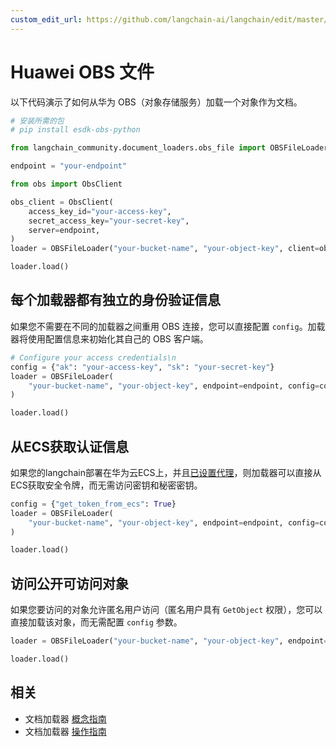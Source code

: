 ```yaml
---
custom_edit_url: https://github.com/langchain-ai/langchain/edit/master/docs/docs/integrations/document_loaders/huawei_obs_file.ipynb
---
```


# Huawei OBS 文件
以下代码演示了如何从华为 OBS（对象存储服务）加载一个对象作为文档。

```python
# 安装所需的包
# pip install esdk-obs-python
```

```python
from langchain_community.document_loaders.obs_file import OBSFileLoader
```

```python
endpoint = "your-endpoint"
```

```python
from obs import ObsClient

obs_client = ObsClient(
    access_key_id="your-access-key",
    secret_access_key="your-secret-key",
    server=endpoint,
)
loader = OBSFileLoader("your-bucket-name", "your-object-key", client=obs_client)
```

```python
loader.load()
```

## 每个加载器都有独立的身份验证信息
如果您不需要在不同的加载器之间重用 OBS 连接，您可以直接配置 `config`。加载器将使用配置信息来初始化其自己的 OBS 客户端。


```python
# Configure your access credentials\n
config = {"ak": "your-access-key", "sk": "your-secret-key"}
loader = OBSFileLoader(
    "your-bucket-name", "your-object-key", endpoint=endpoint, config=config
)
```


```python
loader.load()
```

## 从ECS获取认证信息
如果您的langchain部署在华为云ECS上，并且[已设置代理](https://support.huaweicloud.com/intl/en-us/usermanual-ecs/ecs_03_0166.html#section7)，则加载器可以直接从ECS获取安全令牌，而无需访问密钥和秘密密钥。 


```python
config = {"get_token_from_ecs": True}
loader = OBSFileLoader(
    "your-bucket-name", "your-object-key", endpoint=endpoint, config=config
)
```


```python
loader.load()
```

## 访问公开可访问对象
如果您要访问的对象允许匿名用户访问（匿名用户具有 `GetObject` 权限），您可以直接加载该对象，而无需配置 `config` 参数。

```python
loader = OBSFileLoader("your-bucket-name", "your-object-key", endpoint=endpoint)
```

```python
loader.load()
```

## 相关

- 文档加载器 [概念指南](/docs/concepts/#document-loaders)
- 文档加载器 [操作指南](/docs/how_to/#document-loaders)